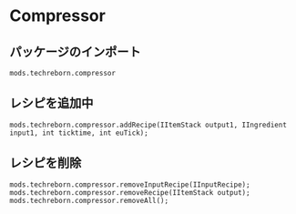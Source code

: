 # Compressor

## パッケージのインポート
`mods.techreborn.compressor`

## レシピを追加中
```zenscript
mods.techreborn.compressor.addRecipe(IItemStack output1, IIngredient input1, int ticktime, int euTick);
```

## レシピを削除
```zenscript
mods.techreborn.compressor.removeInputRecipe(IInputRecipe);
mods.techreborn.compressor.removeRecipe(IItemStack output);
mods.techreborn.compressor.removeAll();
```